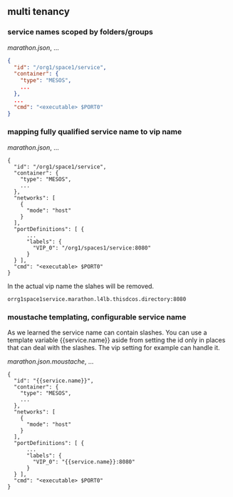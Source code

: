 ## multi tenancy


### service names scoped by folders/groups

*marathon.json*, ...
```json
{
  "id": "/org1/space1/service",
  "container": {
    "type": "MESOS",
    ...
  },
  ...
  "cmd": "<executable> $PORT0"
}

```

### mapping fully qualified service name to vip name

*marathon.json*, ...
```
{
  "id": "/org1/space1/service",
  "container": {
    "type": "MESOS",
    ...
  },
  "networks": [
    {
      "mode": "host"
    }
  ],
  "portDefinitions": [ {
      ...
      "labels": {
        "VIP_0": "/org1/spaces1/service:8080"
      }
  } ],
  "cmd": "<executable> $PORT0"
}

```

In the actual vip name the slahes will be removed.

```
orrg1space1service.marathon.l4lb.thisdcos.directory:8080
```

### moustache templating, configurable service name

As we learned the service name can contain slashes. You can use a template variable {{service.name}} aside from setting the id only in places that can deal with the slashes. The vip setting for example can handle it.

*marathon.json.moustache*, ...
```
{
  "id": "{{service.name}}",
  "container": {
    "type": "MESOS",
    ...
  },
  "networks": [
    {
      "mode": "host"
    }
  ],
  "portDefinitions": [ {
      ...
      "labels": {
        "VIP_0": "{{service.name}}:8080"
      }
  } ],
  "cmd": "<executable> $PORT0"
}

```



